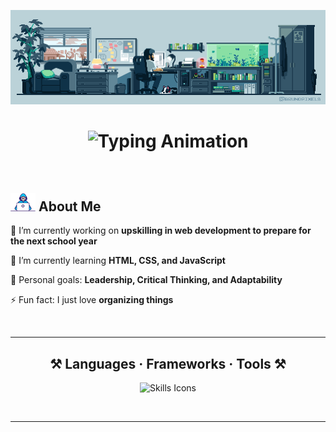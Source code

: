 <!-- Profile GIF -->
<p align="center">
  <img src="assets/programmer.gif" alt="This is a Programmer GIF" width="800"/>
</p>

<!-- Typing Animation -->
<h1 align="center">
  <img 
    src="https://readme-typing-svg.herokuapp.com?font=Courier+Prime&size=30&pause=1000&color=F75C7E&center=true&vCenter=true&width=780&height=50&lines=Hello+World!+👨‍💻;I'm+Cedrick+Joseph+Mariano!;BSIT+Student+%7C+Future+Software+Engineer;Building+Ideas+One+Line+of+Code+at+a+Time" 
    alt="Typing Animation"
  />
</h1>

<br/>

<!-- About Me -->
## <img src="assets/developer.gif" alt="Developer GIF" width="40"/> About Me
  
  🔭 I’m currently working on **upskilling in web development to prepare for the next school year**  
  
  🌱 I’m currently learning **HTML, CSS, and JavaScript**  
  
  🎯 Personal goals: **Leadership, Critical Thinking, and Adaptability**  
  
  ⚡ Fun fact: I just love **organizing things**

<br/>
<hr/>

<!-- Skills -->
<h2 align="center">⚒️ Languages · Frameworks · Tools ⚒️</h2>
<p align="center">
  <img src="https://skillicons.dev/icons?i=vscode,github,pycharm,idea,supabase,mysql,postgres,python,c,java&perline=8" alt="Skills Icons"/>
</p>

<br/>
<hr/>
